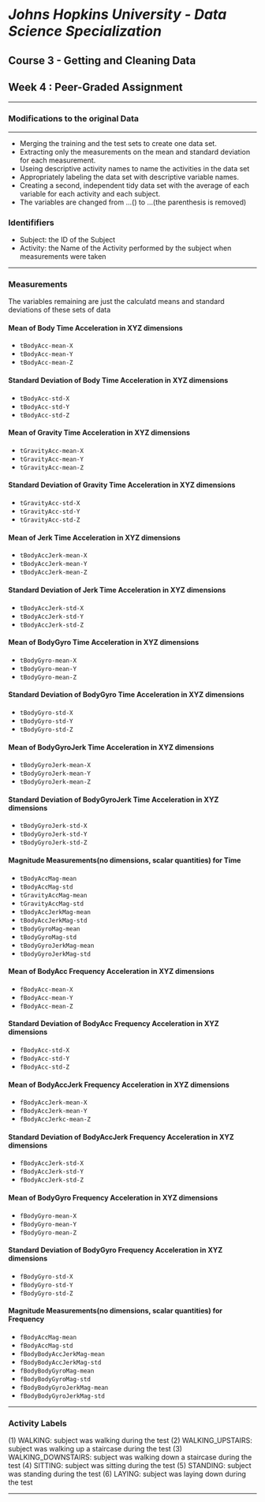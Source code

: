 # *Johns Hopkins University - Data Science Specialization*
## Course 3 - Getting and Cleaning Data
## Week 4 : Peer-Graded Assignment
***
### Modifications to the original Data
***
* Merging the training and the test sets to create one data set.
* Extracting only the measurements on the mean and standard deviation for each measurement.
* Useing descriptive activity names to name the activities in the data set
* Appropriately labeling the data set with descriptive variable names.
* Creating a second, independent tidy data set with the average of each variable for each activity and each subject.
* The variables are changed from ...() to ...(the parenthesis is removed)

### Identififiers

* Subject: the ID of the Subject
* Activity: the Name of the Activity performed by the subject when measurements were taken

***

### Measurements
The variables remaining are just the calculatd means and standard deviations of these sets of data

#### Mean of Body Time Acceleration in XYZ dimensions

* `tBodyAcc-mean-X`
* `tBodyAcc-mean-Y`
* `tBodyAcc-mean-Z`

#### Standard Deviation of Body Time Acceleration in XYZ dimensions

* `tBodyAcc-std-X`
* `tBodyAcc-std-Y`
* `tBodyAcc-std-Z`

#### Mean of Gravity Time Acceleration in XYZ dimensions

* `tGravityAcc-mean-X`
* `tGravityAcc-mean-Y`
* `tGravityAcc-mean-Z`

#### Standard Deviation of Gravity Time Acceleration in XYZ dimensions

* `tGravityAcc-std-X`
* `tGravityAcc-std-Y`
* `tGravityAcc-std-Z`

#### Mean of Jerk Time Acceleration in XYZ dimensions

* `tBodyAccJerk-mean-X`
* `tBodyAccJerk-mean-Y`
* `tBodyAccJerk-mean-Z`

#### Standard Deviation of Jerk Time Acceleration in XYZ dimensions

* `tBodyAccJerk-std-X`
* `tBodyAccJerk-std-Y`
* `tBodyAccJerk-std-Z`

#### Mean of BodyGyro Time Acceleration in XYZ dimensions

* `tBodyGyro-mean-X`
* `tBodyGyro-mean-Y`
* `tBodyGyro-mean-Z`

#### Standard Deviation of BodyGyro Time Acceleration in XYZ dimensions

* `tBodyGyro-std-X`
* `tBodyGyro-std-Y`
* `tBodyGyro-std-Z`

#### Mean of BodyGyroJerk Time Acceleration in XYZ dimensions

* `tBodyGyroJerk-mean-X`
* `tBodyGyroJerk-mean-Y`
* `tBodyGyroJerk-mean-Z`

#### Standard Deviation of BodyGyroJerk Time Acceleration in XYZ dimensions

* `tBodyGyroJerk-std-X`
* `tBodyGyroJerk-std-Y`
* `tBodyGyroJerk-std-Z`

#### Magnitude Measurements(no dimensions, scalar quantities) for Time

* `tBodyAccMag-mean`
* `tBodyAccMag-std`
* `tGravityAccMag-mean`
* `tGravityAccMag-std`
* `tBodyAccJerkMag-mean`
* `tBodyAccJerkMag-std`
* `tBodyGyroMag-mean`
* `tBodyGyroMag-std`
* `tBodyGyroJerkMag-mean`
* `tBodyGyroJerkMag-std`

#### Mean of BodyAcc Frequency Acceleration in XYZ dimensions

* `fBodyAcc-mean-X`
* `fBodyAcc-mean-Y`
* `fBodyAcc-mean-Z`

#### Standard Deviation of BodyAcc Frequency Acceleration in XYZ dimensions

* `fBodyAcc-std-X`
* `fBodyAcc-std-Y`
* `fBodyAcc-std-Z`

#### Mean of BodyAccJerk Frequency Acceleration in XYZ dimensions

* `fBodyAccJerk-mean-X`
* `fBodyAccJerk-mean-Y`
* `fBodyAccJerkc-mean-Z`

#### Standard Deviation of BodyAccJerk Frequency Acceleration in XYZ dimensions

* `fBodyAccJerk-std-X`
* `fBodyAccJerk-std-Y`
* `fBodyAccJerk-std-Z`

#### Mean of BodyGyro Frequency Acceleration in XYZ dimensions

* `fBodyGyro-mean-X`
* `fBodyGyro-mean-Y`
* `fBodyGyro-mean-Z`

#### Standard Deviation of BodyGyro Frequency Acceleration in XYZ dimensions

* `fBodyGyro-std-X`
* `fBodyGyro-std-Y`
* `fBodyGyro-std-Z`

#### Magnitude Measurements(no dimensions, scalar quantities) for Frequency

* `fBodyAccMag-mean`
* `fBodyAccMag-std`
* `fBodyBodyAccJerkMag-mean`
* `fBodyBodyAccJerkMag-std`
* `fBodyBodyGyroMag-mean`
* `fBodyBodyGyroMag-std`
* `fBodyBodyGyroJerkMag-mean`
* `fBodyBodyGyroJerkMag-std`


***

### Activity Labels

(1) WALKING: subject was walking during the test
(2) WALKING_UPSTAIRS: subject was walking up a staircase during the test
(3) WALKING_DOWNSTAIRS: subject was walking down a staircase during the test
(4) SITTING: subject was sitting during the test
(5) STANDING: subject was standing during the test
(6) LAYING: subject was laying down during the test

***
